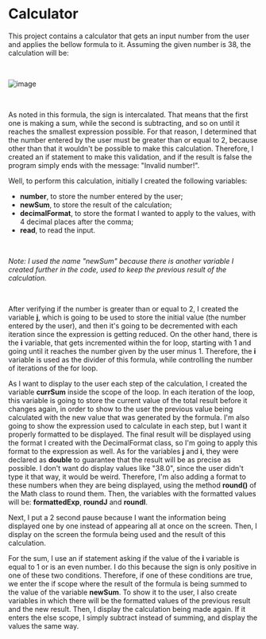 # Calculator
This project contains a calculator that gets an input number from the user and applies the bellow formula to it. Assuming the given number is 38, the calculation will be:

&nbsp;

![image](https://user-images.githubusercontent.com/61691909/165219835-d083e03c-6ee0-4904-843c-53d02ec38f57.png)

&nbsp;

As noted in this formula, the sign is intercalated. That means that the first one is making a sum, while the second is subtracting, and so on until it reaches the smallest expression possible. For that reason, I determined that the number entered by the user must be greater than or equal to 2, because other than that it wouldn't be possible to make this calculation. Therefore, I created an if statement to make this validation, and if the result is false the program simply ends with the message: "Invalid number!".

Well, to perform this calculation, initially I created the following variables:
* **number**, to store the number entered by the user;
* **newSum**, to store the result of the calculation;
* **decimalFormat**, to store the format I wanted to apply to the values, with 4 decimal places after the comma;
* **read**, to read the input.

&nbsp;

_Note: I used the name "newSum" because there is another variable I created further in the code, used to keep the previous result of the calculation._

&nbsp;

After verifying if the number is greater than or equal to 2, I created the variable **j**, which is going to be used to store the initial value (the number entered by the user), and then it's going to be decremented with each iteration since the expression is getting reduced. On the other hand, there is the **i** variable, that gets incremented within the for loop, starting with 1 and going until it reaches the number given by the user minus 1. Therefore, the **i** variable is used as the divider of this formula, while controlling the number of iterations of the for loop.

As I want to display to the user each step of the calculation, I created the variable **currSum** inside the scope of the loop. In each iteration of the loop, this variable is going to store the current value of the total result before it changes again, in order to show to the user the previous value being calculated with the new value that was generated by the formula. I'm also going to show the expression used to calculate in each step, but I want it properly formatted to be displayed. The final result will be displayed using the format I created with the DecimalFormat class, so I'm going to apply this format to the expression as well. As for the variables **j** and **i**, they were declared as **double** to guarantee that the result will be as precise as possible. I don't want do display values like "38.0", since the user didn't type it that way, it would be weird. Therefore, I'm also adding a format to these numbers when they are being displayed, using the method **round()** of the Math class to round them. Then, the variables with the formatted values will be: **formattedExp**, **roundJ** and **roundI**.

Next, I put a 2 second pause because I want the information being displayed one by one instead of appearing all at once on the screen. Then, I display on the screen the formula being used and the result of this calculation.

For the sum, I use an if statement asking if the value of the **i** variable is equal to 1 or is an even number. I do this because the sign is only positive in one of these two conditions. Therefore, if one of these conditions are true, we enter the if scope where the result of the formula is being summed to the value of the variable **newSum**. To show it to the user, I also create variables in which there will be the formatted values of the previous result and the new result. Then, I display the calculation being made again. If it enters the else scope, I simply subtract instead of summing, and display the values the same way.
